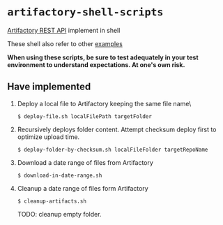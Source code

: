 # `artifactory-shell-scripts`

[Artifactory REST API](https://www.jfrog.com/confluence/display/JFROG/Artifactory+REST+API) implement in shell

These shell also refer to other [examples](https://github.com/jfrog/project-examples.git)

**When using these scripts, be sure to test adequately in your test environment to understand expectations. At one's own risk.**

## Have implemented

1. Deploy a local file to Artifactory keeping the same file name\

    `$ deploy-file.sh localFilePath targetFolder`
    
2. Recursively deploys folder content. Attempt checksum deploy first to optimize upload time.

    `$ deploy-folder-by-checksum.sh localFileFolder targetRepoName`
    
3. Download a date range of files from Artifactory

    `$ download-in-date-range.sh`
    
4. Cleanup a date range of files form Artifactory

    `$ cleanup-artifacts.sh`
    
    TODO: cleanup empty folder.
